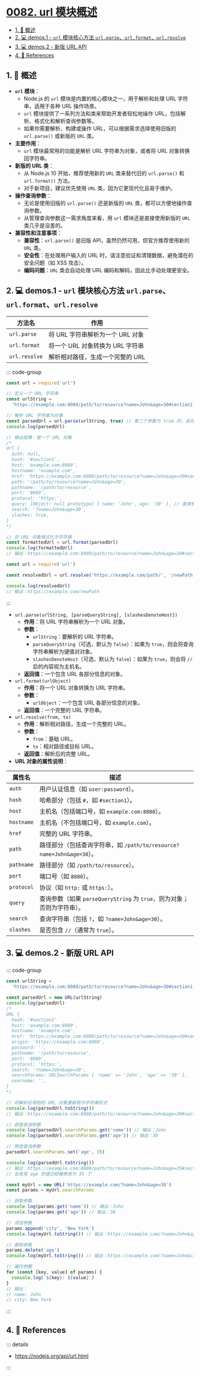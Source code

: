 # [0082. url 模块概述](https://github.com/Tdahuyou/TNotes.nodejs/tree/main/notes/0082.%20url%20%E6%A8%A1%E5%9D%97%E6%A6%82%E8%BF%B0)

<!-- region:toc -->

- [1. 📒 概述](#1--概述)
- [2. 💻 demos.1 - `url` 模块核心方法 `url.parse`、`url.format`、`url.resolve`](#2--demos1---url-模块核心方法-urlparseurlformaturlresolve)
- [3. 💻 demos.2 - 新版 URL API](#3--demos2---新版-url-api)
- [4. 🔗 References](#4--references)

<!-- endregion:toc -->

## 1. 📒 概述

- **`url` 模块**：
  - Node.js 的 `url` 模块是内置的核心模块之一，用于解析和处理 URL 字符串，适用于各种 URL 操作场景。
  - `url` 模块提供了一系列方法和类来帮助开发者轻松地操作 URL，包括解析、格式化和解析查询参数等。
  - 如果你需要解析、构建或操作 URL，可以根据需求选择使用旧版的 `url.parse()` 或新版的 `URL` 类。
- **主要作用**：
  - `url` 模块最常用的功能是解析 URL 字符串为对象，或者将 URL 对象转换回字符串。
- **新版的 URL 类**：
  - 从 Node.js 10 开始，推荐使用新的 `URL` 类来替代旧的 `url.parse()` 和 `url.format()` 方法。
  - 对于新项目，建议优先使用 `URL` 类，因为它更现代化且易于维护。
- **操作查询参数**：
  - 无论是使用旧版的 `url.parse()` 还是新版的 `URL` 类，都可以方便地操作查询参数。
  - 从管理查询参数这一需求角度来看，用 `url` 模块还是直接使用新版的 `URL` 类几乎是没差的。
- **兼容性和注意事项**：
  - **兼容性**：`url.parse()` 是旧版 API，虽然仍然可用，但官方推荐使用新的 `URL` 类。
  - **安全性**：在处理用户输入的 URL 时，请注意验证和清理数据，避免潜在的安全问题（如 XSS 攻击）。
  - **编码问题**：`URL` 类会自动处理 URL 编码和解码，因此比手动处理更安全。

## 2. 💻 demos.1 - `url` 模块核心方法 `url.parse`、`url.format`、`url.resolve`

| 方法名        | 作用                             |
| ------------- | -------------------------------- |
| `url.parse`   | 将 URL 字符串解析为一个 URL 对象 |
| `url.format`  | 将一个 URL 对象转换为 URL 字符串 |
| `url.resolve` | 解析相对路径，生成一个完整的 URL |

::: code-group

```js [1.cjs - parse、format] {8,30}
const url = require('url')

// 定义一个 URL 字符串
const urlString =
  'https://example.com:8080/path/to/resource?name=John&age=30#section1'

// 解析 URL 字符串为对象
const parsedUrl = url.parse(urlString, true) // 第二个参数为 true 时，会将查询参数解析为对象
console.log(parsedUrl)

// 输出结果：是一个 URL 对象
/*
Url {
  auth: null,
  hash: '#section1',
  host: 'example.com:8080',
  hostname: 'example.com',
  href: 'https://example.com:8080/path/to/resource?name=John&age=30#section1'
  path: '/path/to/resource?name=John&age=30',
  pathname: '/path/to/resource',
  port: '8080',
  protocol: 'https:',
  query: [Object: null prototype] { name: 'John', age: '30' }, // 查询参数被解析为对象
  search: '?name=John&age=30',
  slashes: true,
}
*/

// 将 URL 对象格式化为字符串
const formattedUrl = url.format(parsedUrl)
console.log(formattedUrl)
// 输出：https://example.com:8080/path/to/resource?name=John&age=30#section1
```

```js [2.cjs - resolve]
const url = require('url')

const resolvedUrl = url.resolve('https://example.com/path/', '/newPath')

console.log(resolvedUrl)
// 输出：https://example.com/newPath
```

:::

- `url.parse(urlString, [parseQueryString], [slashesDenoteHost])`
  - **作用**：将 URL 字符串解析为一个 URL 对象。
  - **参数**：
    - `urlString`：要解析的 URL 字符串。
    - `parseQueryString`（可选，默认为 `false`）：如果为 `true`，则会将查询字符串解析为键值对对象。
    - `slashesDenoteHost`（可选，默认为 `false`）：如果为 `true`，则会将 `//` 后的内容视为主机名。
  - **返回值**：一个包含 URL 各部分信息的对象。
- `url.format(urlObject)`
  - **作用**：将一个 URL 对象转换为 URL 字符串。
  - **参数**：
    - `urlObject`：一个包含 URL 各部分信息的对象。
  - **返回值**：一个完整的 URL 字符串。
- `url.resolve(from, to)`
  - **作用**：解析相对路径，生成一个完整的 URL。
  - **参数**：
    - `from`：基础 URL。
    - `to`：相对路径或目标 URL。
  - **返回值**：解析后的完整 URL。
- **URL 对象的属性说明**：

| 属性名 | 描述 |
| --- | --- |
| `auth` | 用户认证信息（如 `user:password`）。 |
| `hash` | 哈希部分（包括 `#`，如 `#section1`）。 |
| `host` | 主机名（包括端口号，如 `example.com:8080`）。 |
| `hostname` | 主机名（不包括端口号，如 `example.com`）。 |
| `href` | 完整的 URL 字符串。 |
| `path` | 路径部分（包括查询字符串，如 `/path/to/resource?name=John&age=30`）。 |
| `pathname` | 路径部分（如 `/path/to/resource`）。 |
| `port` | 端口号（如 `8080`）。 |
| `protocol` | 协议（如 `http:` 或 `https:`）。 |
| `query` | 查询参数（如果 `parseQueryString` 为 `true`，则为对象；否则为字符串）。 |
| `search` | 查询字符串（包括 `?`，如 `?name=John&age=30`）。 |
| `slashes` | 是否包含 `//`（通常为 `true`）。 |

## 3. 💻 demos.2 - 新版 URL API

::: code-group

```js [1.cjs - 解析 url]
const urlString =
  'https://example.com:8080/path/to/resource?name=John&age=30#section1'

const parsedUrl = new URL(urlString)
console.log(parsedUrl)
/* 
URL {
  hash: '#section1'
  host: 'example.com:8080',
  hostname: 'example.com',
  href: 'https://example.com:8080/path/to/resource?name=John&age=30#section1',
  origin: 'https://example.com:8080',
  password: '',
  pathname: '/path/to/resource',
  port: '8080',
  protocol: 'https:',
  search: '?name=John&age=30',
  searchParams: URLSearchParams { 'name' => 'John', 'age' => '30' },
  username: '',
}
*/

// 将解析后得到的 URL 对象重新转为字符串形式
console.log(parsedUrl.toString())
// 输出：https://example.com:8080/path/to/resource?name=John&age=30#section1

// 获取查询参数
console.log(parsedUrl.searchParams.get('name')) // 输出：John
console.log(parsedUrl.searchParams.get('age')) // 输出：30

// 修改查询参数
parsedUrl.searchParams.set('age', 35)

console.log(parsedUrl.toString())
// 输出：https://example.com:8080/path/to/resource?name=John&age=35#section1
// 会发现 age 的值已经被修改为 35 了
```

```js [2.cjs 操作查询参数]
const myUrl = new URL('https://example.com/?name=John&age=30')
const params = myUrl.searchParams

// 获取参数
console.log(params.get('name')) // 输出：John
console.log(params.get('age')) // 输出：30

// 添加参数
params.append('city', 'New York')
console.log(myUrl.toString()) // 输出：https://example.com/?name=John&age=30&city=New+York

// 删除参数
params.delete('age')
console.log(myUrl.toString()) // 输出：https://example.com/?name=John&city=New+York

// 遍历参数
for (const [key, value] of params) {
  console.log(`${key}: ${value}`)
}
// 输出：
// name: John
// city: New York
```

:::

## 4. 🔗 References

::: details

- https://nodejs.org/api/url.html

:::

